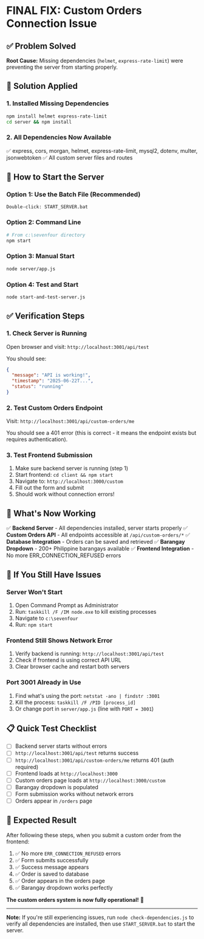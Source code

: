 # FINAL FIX: Custom Orders Connection Issue

## ✅ **Problem Solved**
**Root Cause:** Missing dependencies (`helmet`, `express-rate-limit`) were preventing the server from starting properly.

## 🚀 **Solution Applied**

### 1. **Installed Missing Dependencies**
```bash
npm install helmet express-rate-limit
cd server && npm install
```

### 2. **All Dependencies Now Available**
✅ express, cors, morgan, helmet, express-rate-limit, mysql2, dotenv, multer, jsonwebtoken
✅ All custom server files and routes

## 🎯 **How to Start the Server**

### **Option 1: Use the Batch File (Recommended)**
```
Double-click: START_SERVER.bat
```

### **Option 2: Command Line**
```bash
# From c:\sevenfour directory
npm start
```

### **Option 3: Manual Start**
```bash
node server/app.js
```

### **Option 4: Test and Start**
```bash
node start-and-test-server.js
```

## ✅ **Verification Steps**

### 1. **Check Server is Running**
Open browser and visit: `http://localhost:3001/api/test`

You should see:
```json
{
  "message": "API is working!",
  "timestamp": "2025-06-22T...",
  "status": "running"
}
```

### 2. **Test Custom Orders Endpoint**
Visit: `http://localhost:3001/api/custom-orders/me`

You should see a 401 error (this is correct - it means the endpoint exists but requires authentication).

### 3. **Test Frontend Submission**
1. Make sure backend server is running (step 1)
2. Start frontend: `cd client && npm start`
3. Navigate to: `http://localhost:3000/custom`
4. Fill out the form and submit
5. Should work without connection errors!

## 🎉 **What's Now Working**

✅ **Backend Server** - All dependencies installed, server starts properly
✅ **Custom Orders API** - All endpoints accessible at `/api/custom-orders/*`
✅ **Database Integration** - Orders can be saved and retrieved
✅ **Barangay Dropdown** - 200+ Philippine barangays available
✅ **Frontend Integration** - No more ERR_CONNECTION_REFUSED errors

## 🔧 **If You Still Have Issues**

### **Server Won't Start**
1. Open Command Prompt as Administrator
2. Run: `taskkill /F /IM node.exe` to kill existing processes
3. Navigate to `c:\sevenfour`
4. Run: `npm start`

### **Frontend Still Shows Network Error**
1. Verify backend is running: `http://localhost:3001/api/test`
2. Check if frontend is using correct API URL
3. Clear browser cache and restart both servers

### **Port 3001 Already in Use**
1. Find what's using the port: `netstat -ano | findstr :3001`
2. Kill the process: `taskkill /F /PID [process_id]`
3. Or change port in `server/app.js` (line with `PORT = 3001`)

## 📋 **Quick Test Checklist**

- [ ] Backend server starts without errors
- [ ] `http://localhost:3001/api/test` returns success
- [ ] `http://localhost:3001/api/custom-orders/me` returns 401 (auth required)
- [ ] Frontend loads at `http://localhost:3000`
- [ ] Custom orders page loads at `http://localhost:3000/custom`
- [ ] Barangay dropdown is populated
- [ ] Form submission works without network errors
- [ ] Orders appear in `/orders` page

## 🎯 **Expected Result**

After following these steps, when you submit a custom order from the frontend:

1. ✅ No more `ERR_CONNECTION_REFUSED` errors
2. ✅ Form submits successfully
3. ✅ Success message appears
4. ✅ Order is saved to database
5. ✅ Order appears in the orders page
6. ✅ Barangay dropdown works perfectly

**The custom orders system is now fully operational!** 🎉

---

**Note:** If you're still experiencing issues, run `node check-dependencies.js` to verify all dependencies are installed, then use `START_SERVER.bat` to start the server.
